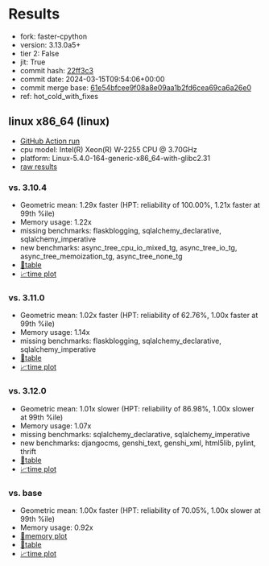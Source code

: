 # Results

- fork: faster-cpython
- version: 3.13.0a5+
- tier 2: False
- jit: True
- commit hash: [22ff3c3](https://github.com/faster%2dcpython/cpython/commit/22ff3c3)
- commit date: 2024-03-15T09:54:06+00:00
- commit merge base: [61e54bfcee9f08a8e09aa1b2fd6cea69ca6a26e0](https://github.com/faster%2dcpython/cpython/commit/61e54bfcee9f08a8e09aa1b2fd6cea69ca6a26e0)
- ref: hot_cold_with_fixes

## linux x86_64 (linux)

- [GitHub Action run](https://github.com/faster-cpython/benchmarking/actions/runs/8294398478)
- cpu model: Intel(R) Xeon(R) W-2255 CPU @ 3.70GHz
- platform: Linux-5.4.0-164-generic-x86_64-with-glibc2.31
- [raw results](bm-20240315-linux-x86_64-faster%252dcpython-hot_cold_with_fixes-3.13.0a5%2B-22ff3c3.json)

### vs. 3.10.4

- Geometric mean: 1.29x faster (HPT: reliability of 100.00%, 1.21x faster at 99th %ile)
- Memory usage: 1.22x
- missing benchmarks: flaskblogging, sqlalchemy_declarative, sqlalchemy_imperative
- new benchmarks: async_tree_cpu_io_mixed_tg, async_tree_io_tg, async_tree_memoization_tg, async_tree_none_tg
- [📄table](bm-20240315-linux-x86_64-faster%252dcpython-hot_cold_with_fixes-3.13.0a5%2B-22ff3c3-vs-3.10.4.md)
- [📈time plot](bm-20240315-linux-x86_64-faster%252dcpython-hot_cold_with_fixes-3.13.0a5%2B-22ff3c3-vs-3.10.4.png)

### vs. 3.11.0

- Geometric mean: 1.02x faster (HPT: reliability of 62.76%, 1.00x faster at 99th %ile)
- Memory usage: 1.14x
- missing benchmarks: flaskblogging, sqlalchemy_declarative, sqlalchemy_imperative
- [📄table](bm-20240315-linux-x86_64-faster%252dcpython-hot_cold_with_fixes-3.13.0a5%2B-22ff3c3-vs-3.11.0.md)
- [📈time plot](bm-20240315-linux-x86_64-faster%252dcpython-hot_cold_with_fixes-3.13.0a5%2B-22ff3c3-vs-3.11.0.png)

### vs. 3.12.0

- Geometric mean: 1.01x slower (HPT: reliability of 86.98%, 1.00x slower at 99th %ile)
- Memory usage: 1.07x
- missing benchmarks: sqlalchemy_declarative, sqlalchemy_imperative
- new benchmarks: djangocms, genshi_text, genshi_xml, html5lib, pylint, thrift
- [📄table](bm-20240315-linux-x86_64-faster%252dcpython-hot_cold_with_fixes-3.13.0a5%2B-22ff3c3-vs-3.12.0.md)
- [📈time plot](bm-20240315-linux-x86_64-faster%252dcpython-hot_cold_with_fixes-3.13.0a5%2B-22ff3c3-vs-3.12.0.png)

### vs. base

- Geometric mean: 1.00x faster (HPT: reliability of 70.05%, 1.00x slower at 99th %ile)
- Memory usage: 0.92x
- [🧠memory plot](bm-20240315-linux-x86_64-faster%252dcpython-hot_cold_with_fixes-3.13.0a5%2B-22ff3c3-vs-base-mem.png)
- [📄table](bm-20240315-linux-x86_64-faster%252dcpython-hot_cold_with_fixes-3.13.0a5%2B-22ff3c3-vs-base.md)
- [📈time plot](bm-20240315-linux-x86_64-faster%252dcpython-hot_cold_with_fixes-3.13.0a5%2B-22ff3c3-vs-base.png)

